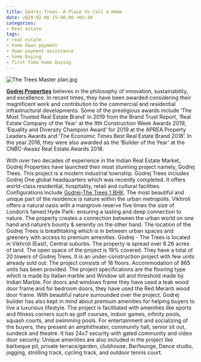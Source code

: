 ```yaml
---
title: Godrej Trees- A Place to Call a Home
date: 2020-02-06 15:40:00 +05:30
categories:
- Real estate
tags:
- real estate
- home down payment
- down payment assistance
- home buying
- first time home buying
---
```


![The Trees Master plan.jpg](/uploads/The%20Trees%20Master%20plan.jpg)


[**Godrej Properties**](https://homecapital.in/offering) believes in the philosophy of innovation, sustainability, and excellence. In recent times, they have been awarded considering their magnificent work and contribution to the commercial and residential infrastructural developments. Some of the prestigious awards include ‘The Most Trusted Real Estate Brand’ in 2019 from the Brand Trust Report, ‘Real Estate Company of the Year’ at the 9th Construction Week Awards 2019, ‘Equality and Diversity Champion Award’ for 2019 at the APREA Property Leaders Awards and ‘The Economic Times Best Real Estate Brand 2018’. In the year 2018, they were also awarded as the ‘Builder of the Year’ at the CNBC-Awaaz Real Estate Awards 2018.

With over two decades of experience in the Indian Real Estate Market, Godrej Properties have launched their most stunning project namely, Godrej Trees. This project is a modern industrial township. Godrej Trees includes Godrej One global headquarters which was recently completed. It offers world-class residential, hospitality, retail and cultural facilities. Configurations include [Godrej-The Trees 1 BHK](https://homecapital.in/project/19/godrej-trees). The most beautiful and unique part of the residence is nature within the urban metropolis. Vikhroli offers a natural oasis with a mangrove reserve five times the size of London’s famed Hyde Park- ensuring a lasting and deep connection to nature. The property creates a connection between the urban world on one hand and nature’s bounty & serenity on the other hand. The location of the Godrej Trees is breathtaking which is in between urban spaces and greenery with access to premium amenities.
Godrej - The Trees is located in Vikhroli (East), Central suburbs. The property is spread over 8.26 acres of land. The open space of the project is 19% covered. They have a total of 20 towers of Godrej Trees. It is an under-construction project with few units already sold out. The project consists of 18 floors. Accommodation of 865 units has been provided. The project specifications are the flooring type which is made by Italian marble and Window sill and threshold made by Indian Marble. For doors and windows frame they have used a teak wood door frame and for bedroom doors, they have used the Red Meranti wood door frame.
With beautiful nature surrounded over the project, Godrej builder has also kept in mind about premium amenities for helping buyers to live a luxurious lifestyle. The project is facilitated with amenities like sports and fitness corners such as golf courses, indoor games, infinity pools, squash courts, and swimming pools. For entertainment and socializing of the buyers, they present an amphitheater, community hall, senior sit out, sundeck and theatre. It has 24x7 security with gated community and video door security. Unique amenities are also included in the project like barbeque pit, private terrace/garden, clubhouse, Bar/lounge, Dance studio, jogging, strolling track, cycling track, and outdoor tennis court.

